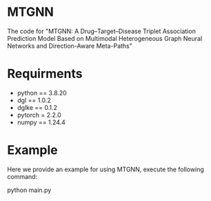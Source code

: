 # MTGNN
The code for "MTGNN: A Drug–Target–Disease Triplet Association Prediction Model Based on Multimodal Heterogeneous Graph Neural Networks and Direction-Aware Meta-Paths"

# Requirments
- python == 3.8.20
- dgl == 1.0.2
- dglke == 0.1.2
- pytorch = 2.2.0
- numpy == 1.24.4

# Example
Here we provide an example for using MTGNN, execute the following command:

python main.py
